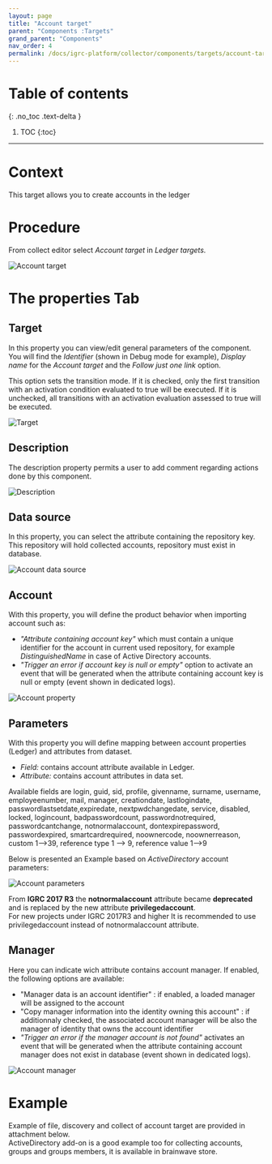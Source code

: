 ```yaml
---
layout: page
title: "Account target"
parent: "Components :Targets"
grand_parent: "Components"
nav_order: 4
permalink: /docs/igrc-platform/collector/components/targets/account-target/
---
```


# Table of contents
{: .no_toc .text-delta }

1. TOC
{:toc}
---

# Context

This target allows you to create accounts in the ledger

# Procedure

From collect editor select _Account target_ in _Ledger targets._

![Account target]({{site.baseurl}}/docs/igrc-platform/collector/components/targets/account-target/images/2016-07-07_16_16_29-iGRC_Properties_-_demo_collectors_demo_070.AD_Accounts.collector_-_iGRC_Analytic.png "Account target")

# The properties Tab

## Target

In this property you can view/edit general parameters of the component. You will find the _Identifier_ (shown in Debug mode for example), _Display name_ for the _Account target_ and the _Follow just one link_ option.   

This option sets the transition mode. If it is checked, only the first transition with an activation condition evaluated to true will be executed. If it is unchecked, all transitions with an activation evaluation assessed to true will be executed.

![Target]({{site.baseurl}}/docs/igrc-platform/collector/components/targets/account-target/images/account_target_properties.png "Target")

## Description

The description property permits a user to add comment regarding actions done by this component.

![Description]({{site.baseurl}}/docs/igrc-platform/collector/components/targets/account-target/images/49.png "Description")

## Data source

In this property, you can select the attribute containing the repository key. This repository will hold collected accounts, repository must exist in database.

![Account data source]({{site.baseurl}}/docs/igrc-platform/collector/components/targets/account-target/images/account_data_source.png "Account data source")

## Account

With this property, you will define the product behavior when importing account such as:

- _"Attribute containing account key"_ which must contain a unique identifier for the account in current used repository, for example _DistinguishedName_ in case of Active Directory accounts.
- _"Trigger an error if account key is null or empty"_ option to activate an event that will be generated when the attribute containing account key is null or empty (event shown in dedicated logs).

![Account property]({{site.baseurl}}/docs/igrc-platform/collector/components/targets/account-target/images/acount_property_account.png "Account property")


## Parameters

With this property you will define mapping between account properties (Ledger) and attributes from dataset.

- _Field:_  contains account attribute available in Ledger.
- _Attribute:_ contains account attributes in data set.

Available fields are login, guid, sid, profile, givenname, surname, username, employeenumber, mail, manager, creationdate, lastlogindate, passwordlastsetdate,expiredate, nextpwdchangedate, service, disabled, locked, logincount, badpasswordcount, passwordnotrequired, passwordcantchange, notnormalaccount, dontexpirepassword, passwordexpired, smartcardrequired, noownercode, noownerreason, custom 1--\>39, reference type 1 --\> 9, reference value 1--\>9

Below is presented an Example based on _ActiveDirectory_ account parameters:

![Account parameters]({{site.baseurl}}/docs/igrc-platform/collector/components/targets/account-target/images/account_parameters.png "Account parameters")

From **IGRC 2017 R3** the **notnormalaccount** attribute became **deprecated** and is replaced by the new attribute **privilegedaccount**.   
For new projects under IGRC 2017R3 and higher It is recommended to use privilegedaccount instead of notnormalaccount attribute.

## Manager

Here you can indicate wich attribute contains account manager. If enabled, the following options are available:

- "Manager data is an account identifier" : if enabled, a loaded manager will be assigned to the account
- "Copy manager information into the identity owning this account" : if additionnaly checked, the associated account manager will be also the manager of identity that owns the account identifier  
- _"Trigger an error if the manager account is not found"_ activates an event that will be generated when the attribute containing account manager does not exist in database (event shown in dedicated logs).

![Account manager]({{site.baseurl}}/docs/igrc-platform/collector/components/targets/account-target/images/account_manager.png "Account manager")

# Example

Example of file, discovery and collect of account target are provided in attachment below.  
ActiveDirectory add-on is a good example too for collecting accounts, groups and groups members, it is available in brainwave store.  
